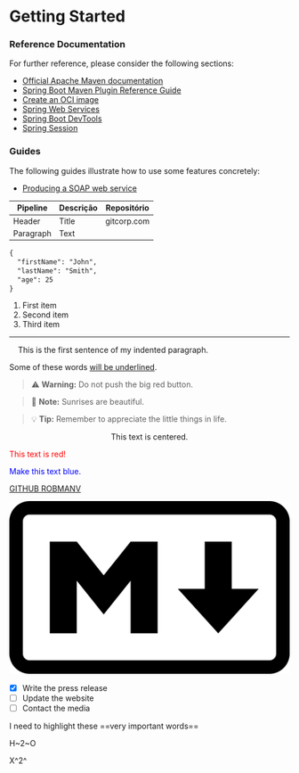 # Getting Started

### Reference Documentation
For further reference, please consider the following sections:

* [Official Apache Maven documentation](https://maven.apache.org/guides/index.html)
* [Spring Boot Maven Plugin Reference Guide](https://docs.spring.io/spring-boot/docs/2.6.7/maven-plugin/reference/html/)
* [Create an OCI image](https://docs.spring.io/spring-boot/docs/2.6.7/maven-plugin/reference/html/#build-image)
* [Spring Web Services](https://docs.spring.io/spring-boot/docs/2.6.7/reference/htmlsingle/#boot-features-webservices)
* [Spring Boot DevTools](https://docs.spring.io/spring-boot/docs/2.6.7/reference/htmlsingle/#using-boot-devtools)
* [Spring Session](https://docs.spring.io/spring-session/reference/)

### Guides
The following guides illustrate how to use some features concretely:

* [Producing a SOAP web service](https://spring.io/guides/gs/producing-web-service/)

| Pipeline  | Descrição | Repositório |
|-----------|-----------|-------------|
| Header    | Title     | gitcorp.com |
| Paragraph | Text      ||

```
{
  "firstName": "John",
  "lastName": "Smith",
  "age": 25
}
```

1. First item
2. Second item
3. Third item

---
&nbsp;&nbsp;&nbsp;&nbsp;This is the first sentence of my indented paragraph.

Some of these words <ins>will be underlined</ins>.

> :warning: **Warning:** Do not push the big red button.

> :memo: **Note:** Sunrises are beautiful.

> :bulb: **Tip:** Remember to appreciate the little things in life.

<center>This text is centered.</center>

<font color="red">This text is red!</font>

<p style="color:blue">Make this text blue.</p>

[GITHUB ROBMANV](https://github.com/robmanv)

![alt text](Markdown-mark.svg.png)

- [x] Write the press release
- [ ] Update the website
- [ ] Contact the media

I need to highlight these 
==very important words==

H~2~O

X^2^



